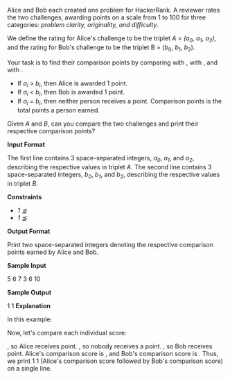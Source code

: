 Alice and Bob each created one problem for HackerRank. A reviewer rates the two challenges, awarding points on a scale from 1 to 100 for three categories: *problem clarity, originality, and difficulty*.

We define the rating for Alice's challenge to be the triplet *A = (a<sub>0</sub>, a<sub>1</sub>, a<sub>2</sub>)*, and the rating for Bob's challenge to be the triplet B = (*b*<sub>0</sub>, *b*<sub>1</sub>, *b*<sub>2</sub>).

Your task is to find their comparison points by comparing  with ,  with , and  with .

* If *a<sub>i</sub> >  b<sub>i</sub>*, then Alice is awarded 1 point.
* If *a<sub>i</sub> <  b<sub>i</sub>*, then Bob is awarded 1 point.
* If *a<sub>i</sub> =  b<sub>i</sub>*, then neither person receives a point.
Comparison points is the total points a person earned.

Given *A* and *B*, can you compare the two challenges and print their respective comparison points?

__Input Format__

The first line contains 3 space-separated integers, *a<sub>0</sub>*, *a<sub>1</sub>*, and *a<sub>2</sub>*, describing the respective values in triplet *A*. 
The second line contains 3 space-separated integers, *b<sub>0</sub>*, *b<sub>1</sub>*, and *b<sub>2</sub>*, describing the respective values in triplet *B*.

__Constraints__
* *1 &#8806;*
* *1 &#8806;*

__Output Format__

Print two space-separated integers denoting the respective comparison points earned by Alice and Bob.

__Sample Input__

5 6 7
3 6 10

__Sample Output__

1 1 
__Explanation__

In this example:

Now, let's compare each individual score:

, so Alice receives  point.
, so nobody receives a point.
, so Bob receives  point.
Alice's comparison score is , and Bob's comparison score is . Thus, we print 1 1 (Alice's comparison score followed by Bob's comparison score) on a single line.
